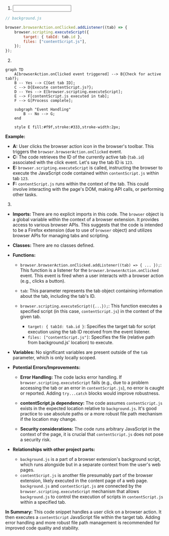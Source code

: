 1. **<input code>**

```javascript
// background.js

browser.browserAction.onClicked.addListener((tab) => {
    browser.scripting.executeScript({
        target: { tabId: tab.id },
        files: ["contentScript.js"],
    });
});
```

2. **<algorithm>**

```mermaid
graph TD
    A[browserAction.onClicked event triggered] --> B{Check for active tab?};
    B -- Yes --> C[Get tab ID];
    C --> D{Execute contentScript.js?};
    D -- Yes --> E[browser.scripting.executeScript];
    E --> F[contentScript.js executed in tab];
    F --> G[Process complete];
    
    subgraph "Event Handling"
        B -- No --> G;
    end

    style E fill:#f9f,stroke:#333,stroke-width:2px;
```

**Example:**

* **A:** User clicks the browser action icon in the browser's toolbar.  This triggers the `browser.browserAction.onClicked` event.
* **C:** The code retrieves the ID of the currently active tab (`tab.id`) associated with the click event.  Let's say the tab ID is `123`.
* **E:**  `browser.scripting.executeScript` is called, instructing the browser to execute the JavaScript code contained within `contentScript.js` within tab `123`.
* **F:** `contentScript.js` runs within the context of the tab. This could involve interacting with the page's DOM, making API calls, or performing other tasks.


3. **<explanation>**

* **Imports:**  There are no explicit imports in this code.  The `browser` object is a global variable within the context of a browser extension. It provides access to various browser APIs. This suggests that the code is intended to be a Firefox extension (due to use of `browser` object) and utilizes browser APIs for managing tabs and scripting.

* **Classes:** There are no classes defined.

* **Functions:**
    * `browser.browserAction.onClicked.addListener((tab) => { ... });`: This function is a listener for the `browser.browserAction.onClicked` event. This event is fired when a user interacts with a browser action (e.g., clicks a button).
    * `tab`: This parameter represents the tab object containing information about the tab, including the tab's ID.


    * `browser.scripting.executeScript({...});`:  This function executes a specified script (in this case, `contentScript.js`) in the context of the given tab.
        * `target: { tabId: tab.id }`: Specifies the target tab for script execution using the tab ID received from the event listener.
        * `files: ["contentScript.js"]`:  Specifies the file (relative path from background.js' location) to execute.


* **Variables:** No significant variables are present outside of the `tab` parameter, which is only locally scoped.

* **Potential Errors/Improvements:**

    * **Error Handling:**  The code lacks error handling. If `browser.scripting.executeScript` fails (e.g., due to a problem accessing the tab or an error in `contentScript.js`), no error is caught or reported. Adding `try...catch` blocks would improve robustness.

    * **contentScript.js dependency:**  The code assumes `contentScript.js` exists in the expected location relative to `background.js`. It's good practice to use absolute paths or a more robust file path mechanism if the location may change.
    * **Security considerations:** The code runs arbitrary JavaScript in the context of the page, it is crucial that `contentScript.js` does not pose a security risk.


* **Relationships with other project parts:**

    * `background.js` is a part of a browser extension's background script, which runs alongside but in a separate context from the user's web pages.
    * `contentScript.js` is another file presumably part of the browser extension, likely executed in the content page of a web page.  `background.js` and `contentScript.js` are connected by the `browser.scripting.executeScript` mechanism that allows `background.js` to control the execution of scripts in `contentScript.js` within a specified tab.

**In Summary:** This code snippet handles a user click on a browser action.  It then executes a `contentScript` JavaScript file within the target tab.  Adding error handling and more robust file path management is recommended for improved code quality and stability.